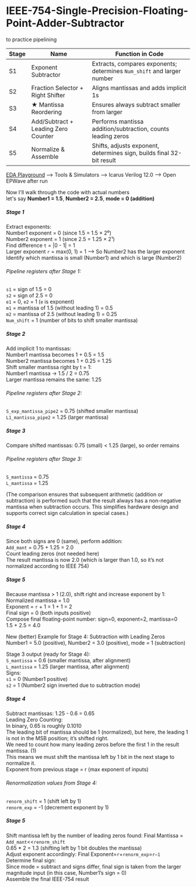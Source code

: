 # IEEE-754-Single-Precision-Floating-Point-Adder-Subtractor
to practice pipelining

| Stage | Name                                | Function in Code                                                       |
| ----- | ----------------------------------- | ---------------------------------------------------------------------- |
| S1    | Exponent Subtractor                 | Extracts, compares exponents; determines `Num_shift` and larger number |
| S2    | Fraction Selector + Right Shifter   | Aligns mantissas and adds implicit 1s                                  |
| S3    | ★ Mantissa Reordering               | Ensures always subtract smaller from larger                            |
| S4    | Add/Subtract + Leading Zero Counter | Performs mantissa addition/subtraction, counts leading zeros           |
| S5    | Normalize & Assemble                | Shifts, adjusts exponent, determines sign, builds final 32-bit result  |

[EDA Playground](https://www.edaplayground.com) --> Tools & Simulators --> Icarus Verilog 12.0 --> Open EPWave after run


Now I'll walk through the code with actual numbers <br>
let's say **Number1 = 1.5**, **Number2 = 2.5**, **mode = 0 (addition)**

##### Stage 1
Extract exponents: <br>
Number1 exponent = 0 (since 1.5 = 1.5 × 2⁰)<br>
Number2 exponent = 1 (since 2.5 = 1.25 × 2¹)<br>
Find difference `t` = |0 - 1| = 1<br>
Larger exponent `r` = max(0, 1) = 1 --> So Number2 has the larger exponent<br>
Identify which mantissa is small (Number1) and which is large (Number2)<br>
###### Pipeline registers after Stage 1:
`s1` = sign of 1.5 = 0<br>
`s2` = sign of 2.5 = 0<br>
`e1` = 0, `e2` = 1  (`e` is exponent) <br>
`m1` = mantissa of 1.5 (without leading 1) = 0.5<br>
`m2` = mantissa of 2.5 (without leading 1) = 0.25<br>
`Num_shift` = 1 (number of bits to shift smaller mantissa)<br>

##### Stage 2
Add implicit 1 to mantissas:<br>
Number1 mantissa becomes 1 + 0.5 = 1.5<br>
Number2 mantissa becomes 1 + 0.25 = 1.25<br>
Shift smaller mantissa right by t = 1:<br>
Number1 mantissa → 1.5 / 2 = 0.75<br>
Larger mantissa remains the same: 1.25<br>
###### Pipeline registers after Stage 2:
`S_exp_mantissa_pipe2` = 0.75 (shifted smaller mantissa)<br>
`L1_mantissa_pipe2` = 1.25 (larger mantissa)<br>

##### Stage 3
Compare shifted mantissas: 0.75 (small) < 1.25 (large), so order remains<br>
###### Pipeline registers after Stage 3:
`S_mantissa` = 0.75<br>
`L_mantissa` = 1.25<br>

(The comparison ensures that subsequent arithmetic (addition or subtraction) is performed such that the result always has a non-negative mantissa when subtraction occurs. This simplifies hardware design and supports correct sign calculation in special cases.)

##### Stage 4
Since both signs are 0 (same), perform addition:<br>
`Add_mant` = 0.75 + 1.25 = 2.0<br>
Count leading zeros (not needed here)<br>
The result mantissa is now 2.0 (which is larger than 1.0, so it’s not normalized according to IEEE 754)<br>

##### Stage 5
Because mantissa > 1 (2.0), shift right and increase exponent by 1:<br>
Normalized mantissa = 1.0<br>
Exponent = `r` + 1 = 1 + 1 = 2<br>
Final sign = 0 (both inputs positive)<br>
Compose final floating-point number: sign=0, exponent=2, mantissa=0 <br>
1.5 + 2.5 = 4.0<br>


New (better) Example for Stage 4: Subtraction with Leading Zeros<br>
Number1 = 5.0 (positive), Number2 = 3.0 (positive), mode = 1 (subtraction) <br>

Stage 3 output (ready for Stage 4):<br>
`S_mantissa` = 0.6 (smaller mantissa, after alignment)<br>
`L_mantissa` = 1.25 (larger mantissa, after alignment)<br>
Signs:<br>
`s1` = 0 (Number1 positive)<br>
`s2` = 1 (Number2 sign inverted due to subtraction mode)<br>

##### Stage 4
Subtract mantissas: 1.25 - 0.6 = 0.65<br>
Leading Zero Counting:<br>
In binary, 0.65 is roughly 0.1010 <br>
The leading bit of mantissa should be 1 (normalized), but here, the leading 1 is not in the MSB position; it’s shifted right.<br>
We need to count how many leading zeros before the first 1 in the result mantissa. (1)<br>
This means we must shift the mantissa left by 1 bit in the next stage to normalize it.<br>
Exponent from previous stage = r (max exponent of inputs)<br>

###### Renormalization values from Stage 4:
`renorm_shift` = 1 (shift left by 1)<br>
`renorm_exp` = -1 (decrement exponent by 1)<br>

##### Stage 5
Shift mantissa left by the number of leading zeros found: Final Mantissa = `Add_mant`<<`renorm_shift` <br>
0.65 * 2 = 1.3 (shifting left by 1 bit doubles the mantissa)<br>
Adjust exponent accordingly: Final Exponent=`r`+`renorm_exp`=`r−1`<br>
Determine final sign:<br>
Since mode = subtract and signs differ, final sign is taken from the larger magnitude input (in this case, Number1’s sign = 0)<br>
Assemble the final IEEE-754 result<br>
